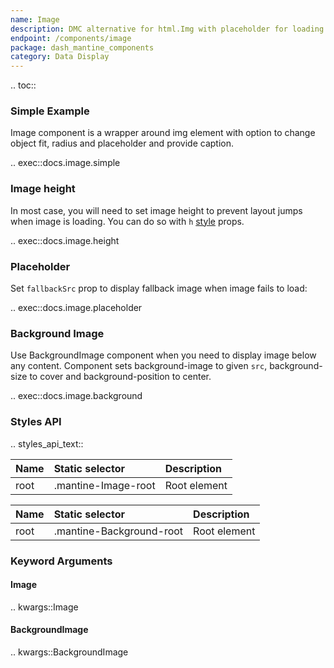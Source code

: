 ```yaml
---
name: Image
description: DMC alternative for html.Img with placeholder for loading and error states.
endpoint: /components/image
package: dash_mantine_components
category: Data Display
---
```


.. toc::

### Simple Example

Image component is a wrapper around img element with option to change object fit, radius and placeholder and provide
caption.

.. exec::docs.image.simple

### Image height

In most case, you will need to set image height to prevent layout jumps when image is loading. You can do so with `h` [style](/style-props) props.

.. exec::docs.image.height

### Placeholder

Set `fallbackSrc` prop to display fallback image when image fails to load:

.. exec::docs.image.placeholder

### Background Image

Use BackgroundImage component when you need to display image below any content. Component sets background-image to 
given `src`, background-size to cover and background-position to center.

.. exec::docs.image.background

### Styles API

.. styles_api_text::

| Name         | Static selector          | Description                               |
|:-------------|:-------------------------|:------------------------------------------|
| root         | .mantine-Image-root      | Root element                              |

| Name         | Static selector          | Description                               |
|:-------------|:-------------------------|:------------------------------------------|
| root         | .mantine-Background-root | Root element                              |

### Keyword Arguments

#### Image

.. kwargs::Image

#### BackgroundImage

.. kwargs::BackgroundImage
